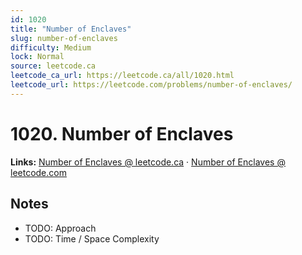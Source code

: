 ```yaml
--- 
id: 1020
title: "Number of Enclaves"
slug: number-of-enclaves
difficulty: Medium
lock: Normal
source: leetcode.ca
leetcode_ca_url: https://leetcode.ca/all/1020.html
leetcode_url: https://leetcode.com/problems/number-of-enclaves/
---
```


# 1020. Number of Enclaves

**Links:** [Number of Enclaves @ leetcode.ca](https://leetcode.ca/all/1020.html) · [Number of Enclaves @ leetcode.com](https://leetcode.com/problems/number-of-enclaves/)

## Notes
- TODO: Approach
- TODO: Time / Space Complexity
